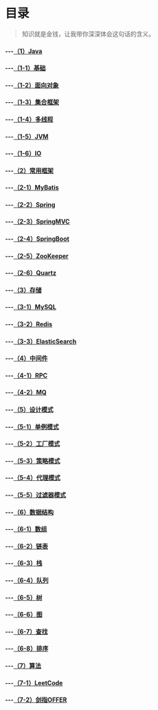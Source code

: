# 目录

> 知识就是金钱，让我带你深深体会这句话的含义。

#### ---[（1）Java](#)
#### ---[（1-1）基础](#)
#### ---[（1-2）面向对象](#)
#### ---[（1-3）集合框架](#)
#### ---[（1-4）多线程](#)
#### ---[（1-5）JVM](#)
#### ---[（1-6）IO](#)

#### ---[（2）常用框架](#)
#### ---[（2-1）MyBatis](#)
#### ---[（2-2）Spring](#)
#### ---[（2-3）SpringMVC](#)
#### ---[（2-4）SpringBoot](#)
#### ---[（2-5）ZooKeeper](#)
#### ---[（2-6）Quartz](#)

#### ---[（3）存储](#)
#### ---[（3-1）MySQL](#)
#### ---[（3-2）Redis](#)
#### ---[（3-3）ElasticSearch](#)

#### ---[（4）中间件](#)
#### ---[（4-1）RPC](#)
#### ---[（4-2）MQ](#)

#### ---[（5）设计模式](#)
#### ---[（5-1）单例模式](#)
#### ---[（5-2）工厂模式](#)
#### ---[（5-3）策略模式](#)
#### ---[（5-4）代理模式](#)
#### ---[（5-5）过滤器模式](#)

#### ---[（6）数据结构](#)
#### ---[（6-1）数组](#)
#### ---[（6-2）链表](#)
#### ---[（6-3）栈](#)
#### ---[（6-4）队列](#)
#### ---[（6-5）树](#)
#### ---[（6-6）图](#)
#### ---[（6-7）查找](#)
#### ---[（6-8）排序](#)

#### ---[（7）算法](#)
#### ---[（7-1）LeetCode](#)
#### ---[（7-2）剑指OFFER](#)
